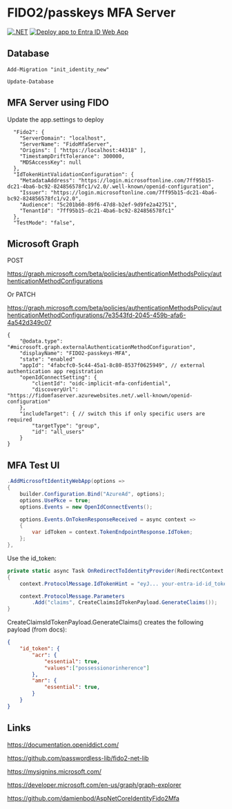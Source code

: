 # FIDO2/passkeys MFA Server

[![.NET](https://github.com/damienbod/MfaServer/actions/workflows/dotnet.yml/badge.svg)](https://github.com/damienbod/MfaServer/actions/workflows/dotnet.yml)  [![Deploy app to Entra ID Web App](https://github.com/damienbod/MfaServer/actions/workflows/azure-webapps-dotnet-core.yml/badge.svg)](https://github.com/damienbod/MfaServer/actions/workflows/azure-webapps-dotnet-core.yml)

## Database

```
Add-Migration "init_identity_new" 
```

```
Update-Database
```

## MFA Server using FIDO

Update the app.settings to deploy

```
  "Fido2": {
    "ServerDomain": "localhost",
    "ServerName": "FidoMfaServer",
    "Origins": [ "https://localhost:44318" ],
    "TimestampDriftTolerance": 300000,
    "MDSAccessKey": null
  },
  "IdTokenHintValidationConfiguration": {
    "MetadataAddress": "https://login.microsoftonline.com/7ff95b15-dc21-4ba6-bc92-824856578fc1/v2.0/.well-known/openid-configuration",
    "Issuer": "https://login.microsoftonline.com/7ff95b15-dc21-4ba6-bc92-824856578fc1/v2.0",
    "Audience": "5c201b60-89f6-47d8-b2ef-9d9fe2a42751",
    "TenantId": "7ff95b15-dc21-4ba6-bc92-824856578fc1"
  },
  "TestMode": "false",
```

## Microsoft Graph 

POST 

https://graph.microsoft.com/beta/policies/authenticationMethodsPolicy/authenticationMethodConfigurations

Or PATCH 

https://graph.microsoft.com/beta/policies/authenticationMethodsPolicy/authenticationMethodConfigurations/7e3543fd-2045-459b-afa6-4a542d349c07

```
{
    "@odata.type": "#microsoft.graph.externalAuthenticationMethodConfiguration",
    "displayName": "FIDO2-passkeys-MFA",
    "state": "enabled"
    "appId": "4fabcfc0-5c44-45a1-8c80-8537f0625949", // external authentication app registration
    "openIdConnectSetting": {
        "clientId": "oidc-implicit-mfa-confidential",
        "discoveryUrl": "https://fidomfaserver.azurewebsites.net/.well-known/openid-configuration"
    },
    "includeTarget": { // switch this if only specific users are required
        "targetType": "group",
        "id": "all_users"
    }
}
```

## MFA Test UI

```csharp
.AddMicrosoftIdentityWebApp(options =>
{
    builder.Configuration.Bind("AzureAd", options);
    options.UsePkce = true;
    options.Events = new OpenIdConnectEvents();

    options.Events.OnTokenResponseReceived = async context =>
    {
        var idToken = context.TokenEndpointResponse.IdToken;
    };
},
```

Use the id_token:

```csharp
private static async Task OnRedirectToIdentityProvider(RedirectContext context)
{
    context.ProtocolMessage.IdTokenHint = "eyJ... your-entra-id-id_token-goes-here";

    context.ProtocolMessage.Parameters
        .Add("claims", CreateClaimsIdTokenPayload.GenerateClaims());
}
```

CreateClaimsIdTokenPayload.GenerateClaims() creates the following payload (from docs):

```json
{
    "id_token": {
        "acr": {
            "essential": true,
            "values":["possessionorinherence"]
        },
        "amr": {
            "essential": true,
        }
    }
}
```

## Links

https://documentation.openiddict.com/

https://github.com/passwordless-lib/fido2-net-lib

https://mysignins.microsoft.com/

https://developer.microsoft.com/en-us/graph/graph-explorer

https://github.com/damienbod/AspNetCoreIdentityFido2Mfa